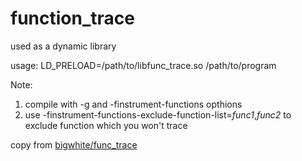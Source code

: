 # function_trace

used as a dynamic library

usage: LD_PRELOAD=/path/to/libfunc_trace.so /path/to/program

Note:

1. compile with -g and -finstrument-functions opthions
2. use -finstrument-functions-exclude-function-list=*func1*,*func2* to exclude function which you won't trace

copy from [bigwhite/func_trace](https://github.com/bigwhite/experiments/tree/master/func_trace)
